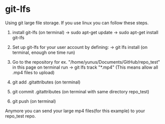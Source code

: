 # git-lfs
Using git large file storage. If you use linux you can follow these steps.

1) install git-lfs (on terminal)
-> sudo apt-get update
-> sudo apt-get install git-lfs

2) Set up git-lfs for your user account by defining:
-> git lfs install (on terminal, enough one time run)

3) Go to the repository for ex. "/home/yunus/Documents/GitHub/repo_test" in this page on terminal run -> git lfs track "*.mp4" (This means allow all .mp4 files to upload)

4) git add .gitattributes (on terminal)

5) git commit .gitattributes (on terminal with same directory repo_test)

6) git push (on terminal)

Anymore you can send your large mp4 files(for this example) to your repo_test repo.
